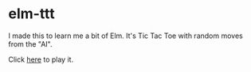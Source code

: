 # elm-ttt
I made this to learn me a bit of Elm. It's Tic Tac Toe with random moves from the "AI".

Click [here](http://htmlpreview.github.io/?https://github.com/wolfgang/elm-ttt/blob/master/index.html) to play it.
